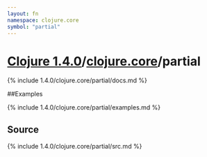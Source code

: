 ```yaml
---
layout: fn
namespace: clojure.core
symbol: "partial"
---
```


# [Clojure 1.4.0](../../)/[clojure.core](../)/partial

{% include 1.4.0/clojure.core/partial/docs.md %}

##Examples

{% include 1.4.0/clojure.core/partial/examples.md %}
## Source
{% include 1.4.0/clojure.core/partial/src.md %}

